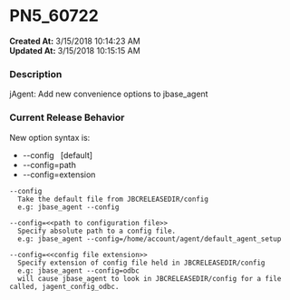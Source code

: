 # PN5_60722

**Created At:** 3/15/2018 10:14:23 AM  
**Updated At:** 3/15/2018 10:15:15 AM  


### Description

jAgent: Add new convenience options to jbase\_agent



### Current Release Behavior

New option syntax is:

- --config   [default]
- --config=path
- --config=extension


```
--config
  Take the default file from JBCRELEASEDIR/config
  e.g: jbase_agent --config

--config=<<path to configuration file>>
  Specify absolute path to a config file.
  e.g: jbase_agent --config=/home/account/agent/default_agent_setup

--config=<<config file extension>>
  Specify extension of config file held in JBCRELEASEDIR/config
  e.g: jbase_agent --config=odbc
  will cause jbase_agent to look in JBCRELEASEDIR/config for a file called, jagent_config_odbc.
```
